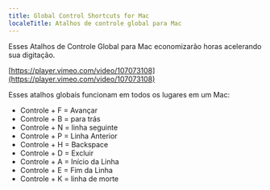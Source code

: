 ```yaml
---
title: Global Control Shortcuts for Mac
localeTitle: Atalhos de controle global para Mac
---
```

Esses Atalhos de Controle Global para Mac economizarão horas acelerando sua digitação.

[https://player.vimeo.com/video/107073108](https://player.vimeo.com/video/107073108)

Esses atalhos globais funcionam em todos os lugares em um Mac:

*   Controle + F = Avançar
*   Controle + B = para trás
*   Controle + N = linha seguinte
*   Controle + P = Linha Anterior
*   Controle + H = Backspace
*   Controle + D = Excluir
*   Controle + A = Início da Linha
*   Controle + E = Fim da Linha
*   Controle + K = linha de morte